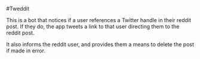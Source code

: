 #Tweddit

This is a bot that notices if a user references a Twitter handle in their reddit post. If they do, the app tweets a link to that user directing them to the reddit post.

It also informs the reddit user, and provides them a means to delete the post if made in error.
